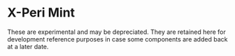 # X-Peri Mint

These are experimental and may be depreciated. They are retained here for development reference purposes in case some components are added back at a later date.
